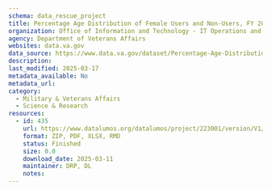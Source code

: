 ```yaml
---
schema: data_rescue_project 
title: Percentage Age Distribution of Female Users and Non-Users, FY 2021
organization: Office of Information and Technology - IT Operations and Services (ITOPS)
agency: Department of Veterans Affairs
websites: data.va.gov
data_source: https://www.data.va.gov/dataset/Percentage-Age-Distribution-of-Female-Users-and-No/ihjb-uhj2
description: 
last_modified: 2025-03-17
metadata_available: No
metadata_url: 
category:
  - Military & Veterans Affairs 
  - Science & Research 
resources:
  - id: 435
    url: https://www.datalumos.org/datalumos/project/223001/version/V1/view
    format: ZIP, PDF, XLSX, RMD
    status: Finished
    size: 0.0
    download_date: 2025-03-11
    maintainer: DRP, DL
    notes: 
---
```


